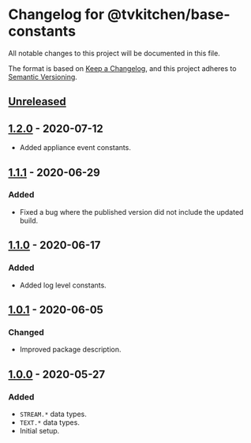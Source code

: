 # Changelog for @tvkitchen/base-constants

All notable changes to this project will be documented in this file.

The format is based on [Keep a Changelog](https://keepachangelog.com/en/1.0.0/),
and this project adheres to [Semantic Versioning](https://semver.org/spec/v2.0.0.html).

## [Unreleased]

## [1.2.0] - 2020-07-12
- Added appliance event constants.

## [1.1.1] - 2020-06-29
### Added
- Fixed a bug where the published version did not include the updated build.

## [1.1.0] - 2020-06-17
### Added
- Added log level constants.

## [1.0.1] - 2020-06-05

### Changed
- Improved package description.

## [1.0.0] - 2020-05-27

### Added
- `STREAM.*` data types.
- `TEXT.*` data types.
- Initial setup.

[Unreleased]: https://github.com/tvkitchen/base/compare/@tvkitchen/base-constants@1.2.0...HEAD
[1.2.0]: https://github.com/tvkitchen/base/compare/@tvkitchen/base-constants@1.1.1...@tvkitchen/base-constants@1.2.0
[1.1.1]: https://github.com/tvkitchen/base/compare/@tvkitchen/base-constants@1.1.0...@tvkitchen/base-constants@1.1.1
[1.1.0]: https://github.com/tvkitchen/base/compare/@tvkitchen/base-constants@1.0.1...@tvkitchen/base-constants@1.1.0
[1.0.1]: https://github.com/tvkitchen/base/compare/@tvkitchen/base-constants@1.0.0...@tvkitchen/base-constants@1.0.1
[1.0.0]: https://github.com/tvkitchen/base/releases/tag/@tvkitchen/base-constants@1.0.0
